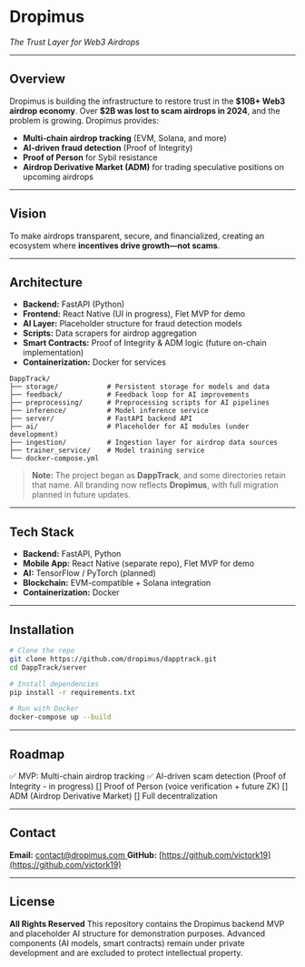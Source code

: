 # **Dropimus**

*The Trust Layer for Web3 Airdrops*


---

## **Overview**

Dropimus is building the infrastructure to restore trust in the **\$10B+ Web3 airdrop economy**. Over **\$2B was lost to scam airdrops in 2024**, and the problem is growing. Dropimus provides:

* **Multi-chain airdrop tracking** (EVM, Solana, and more)
* **AI-driven fraud detection** (Proof of Integrity)
* **Proof of Person** for Sybil resistance
* **Airdrop Derivative Market (ADM)** for trading speculative positions on upcoming airdrops

---

## **Vision**

To make airdrops transparent, secure, and financialized, creating an ecosystem where **incentives drive growth—not scams**.

---

## **Architecture**

* **Backend:** FastAPI (Python)
* **Frontend:** React Native (UI in progress), Flet MVP for demo
* **AI Layer:** Placeholder structure for fraud detection models
* **Scripts:** Data scrapers for airdrop aggregation
* **Smart Contracts:** Proof of Integrity & ADM logic (future on-chain implementation)
* **Containerization:** Docker for services

```
DappTrack/
├── storage/            # Persistent storage for models and data
├── feedback/           # Feedback loop for AI improvements
├── preprocessing/      # Preprocessing scripts for AI pipelines
├── inference/          # Model inference service
├── server/             # FastAPI backend API
├── ai/                 # Placeholder for AI modules (under development)
├── ingestion/          # Ingestion layer for airdrop data sources
├── trainer_service/    # Model training service
└── docker-compose.yml

```

> **Note:** The project began as **DappTrack**, and some directories retain that name. All branding now reflects **Dropimus**, with full migration planned in future updates.

---

## **Tech Stack**

* **Backend:** FastAPI, Python
* **Mobile App:** React Native (separate repo), Flet MVP for demo
* **AI:** TensorFlow / PyTorch (planned)
* **Blockchain:** EVM-compatible + Solana integration
* **Containerization:** Docker

---

## **Installation**

```bash
# Clone the repo
git clone https://github.com/dropimus/dapptrack.git
cd DappTrack/server

# Install dependencies
pip install -r requirements.txt

# Run with Docker
docker-compose up --build
```

---

## **Roadmap**

✅ MVP: Multi-chain airdrop tracking
✅ AI-driven scam detection (Proof of Integrity - in progress)
[] Proof of Person (voice verification + future ZK)
[] ADM (Airdrop Derivative Market)
[] Full decentralization

---

## **Contact**

**Email:** [contact@dropimus.com ](mailto:contact@dropimus.com )
**GitHub:** [https://github.com/victork19](https://github.com/victork19)

---

## **License**

**All Rights Reserved**
This repository contains the Dropimus backend MVP and placeholder AI structure for demonstration purposes.
Advanced components (AI models, smart contracts) remain under private development and are excluded to protect intellectual property.
